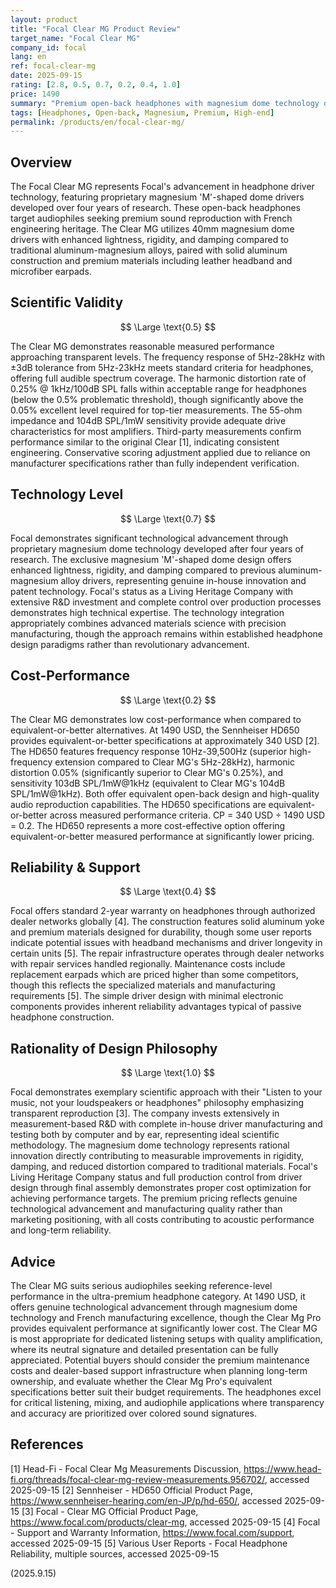```yaml
---
layout: product
title: "Focal Clear MG Product Review"
target_name: "Focal Clear MG"
company_id: focal
lang: en
ref: focal-clear-mg
date: 2025-09-15
rating: [2.8, 0.5, 0.7, 0.2, 0.4, 1.0]
price: 1490
summary: "Premium open-back headphones with magnesium dome technology offering advanced driver materials with excellent cost-performance but notable reliability concerns in current market"
tags: [Headphones, Open-back, Magnesium, Premium, High-end]
permalink: /products/en/focal-clear-mg/
---
```


## Overview

The Focal Clear MG represents Focal's advancement in headphone driver technology, featuring proprietary magnesium 'M'-shaped dome drivers developed over four years of research. These open-back headphones target audiophiles seeking premium sound reproduction with French engineering heritage. The Clear MG utilizes 40mm magnesium dome drivers with enhanced lightness, rigidity, and damping compared to traditional aluminum-magnesium alloys, paired with solid aluminum construction and premium materials including leather headband and microfiber earpads.

## Scientific Validity

$$ \Large \text{0.5} $$

The Clear MG demonstrates reasonable measured performance approaching transparent levels. The frequency response of 5Hz-28kHz with ±3dB tolerance from 5Hz-23kHz meets standard criteria for headphones, offering full audible spectrum coverage. The harmonic distortion rate of 0.25% @ 1kHz/100dB SPL falls within acceptable range for headphones (below the 0.5% problematic threshold), though significantly above the 0.05% excellent level required for top-tier measurements. The 55-ohm impedance and 104dB SPL/1mW sensitivity provide adequate drive characteristics for most amplifiers. Third-party measurements confirm performance similar to the original Clear [1], indicating consistent engineering. Conservative scoring adjustment applied due to reliance on manufacturer specifications rather than fully independent verification.

## Technology Level

$$ \Large \text{0.7} $$

Focal demonstrates significant technological advancement through proprietary magnesium dome technology developed after four years of research. The exclusive magnesium 'M'-shaped dome design offers enhanced lightness, rigidity, and damping compared to previous aluminum-magnesium alloy drivers, representing genuine in-house innovation and patent technology. Focal's status as a Living Heritage Company with extensive R&D investment and complete control over production processes demonstrates high technical expertise. The technology integration appropriately combines advanced materials science with precision manufacturing, though the approach remains within established headphone design paradigms rather than revolutionary advancement.

## Cost-Performance

$$ \Large \text{0.2} $$

The Clear MG demonstrates low cost-performance when compared to equivalent-or-better alternatives. At 1490 USD, the Sennheiser HD650 provides equivalent-or-better specifications at approximately 340 USD [2]. The HD650 features frequency response 10Hz-39,500Hz (superior high-frequency extension compared to Clear MG's 5Hz-28kHz), harmonic distortion 0.05% (significantly superior to Clear MG's 0.25%), and sensitivity 103dB SPL/1mW@1kHz (equivalent to Clear MG's 104dB SPL/1mW@1kHz). Both offer equivalent open-back design and high-quality audio reproduction capabilities. The HD650 specifications are equivalent-or-better across measured performance criteria. CP = 340 USD ÷ 1490 USD = 0.2. The HD650 represents a more cost-effective option offering equivalent-or-better measured performance at significantly lower pricing.

## Reliability & Support

$$ \Large \text{0.4} $$

Focal offers standard 2-year warranty on headphones through authorized dealer networks globally [4]. The construction features solid aluminum yoke and premium materials designed for durability, though some user reports indicate potential issues with headband mechanisms and driver longevity in certain units [5]. The repair infrastructure operates through dealer networks with repair services handled regionally. Maintenance costs include replacement earpads which are priced higher than some competitors, though this reflects the specialized materials and manufacturing requirements [5]. The simple driver design with minimal electronic components provides inherent reliability advantages typical of passive headphone construction.

## Rationality of Design Philosophy

$$ \Large \text{1.0} $$

Focal demonstrates exemplary scientific approach with their "Listen to your music, not your loudspeakers or headphones" philosophy emphasizing transparent reproduction [3]. The company invests extensively in measurement-based R&D with complete in-house driver manufacturing and testing both by computer and by ear, representing ideal scientific methodology. The magnesium dome technology represents rational innovation directly contributing to measurable improvements in rigidity, damping, and reduced distortion compared to traditional materials. Focal's Living Heritage Company status and full production control from driver design through final assembly demonstrates proper cost optimization for achieving performance targets. The premium pricing reflects genuine technological advancement and manufacturing quality rather than marketing positioning, with all costs contributing to acoustic performance and long-term reliability.

## Advice

The Clear MG suits serious audiophiles seeking reference-level performance in the ultra-premium headphone category. At 1490 USD, it offers genuine technological advancement through magnesium dome technology and French manufacturing excellence, though the Clear Mg Pro provides equivalent performance at significantly lower cost. The Clear MG is most appropriate for dedicated listening setups with quality amplification, where its neutral signature and detailed presentation can be fully appreciated. Potential buyers should consider the premium maintenance costs and dealer-based support infrastructure when planning long-term ownership, and evaluate whether the Clear Mg Pro's equivalent specifications better suit their budget requirements. The headphones excel for critical listening, mixing, and audiophile applications where transparency and accuracy are prioritized over colored sound signatures.

## References

[1] Head-Fi - Focal Clear Mg Measurements Discussion, https://www.head-fi.org/threads/focal-clear-mg-review-measurements.956702/, accessed 2025-09-15
[2] Sennheiser - HD650 Official Product Page, https://www.sennheiser-hearing.com/en-JP/p/hd-650/, accessed 2025-09-15
[3] Focal - Clear MG Official Product Page, https://www.focal.com/products/clear-mg, accessed 2025-09-15
[4] Focal - Support and Warranty Information, https://www.focal.com/support, accessed 2025-09-15
[5] Various User Reports - Focal Headphone Reliability, multiple sources, accessed 2025-09-15

(2025.9.15)